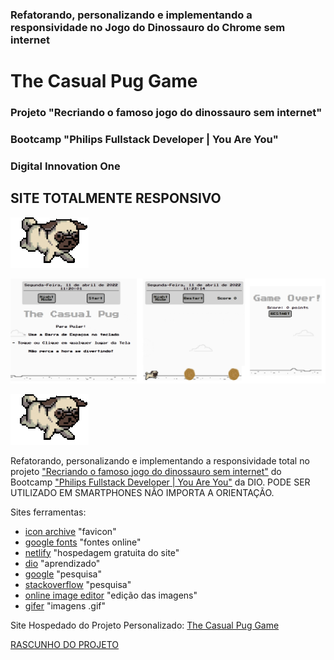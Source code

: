 ### Refatorando, personalizando e implementando a responsividade no Jogo do Dinossauro do Chrome sem internet

# The Casual Pug Game

### Projeto "Recriando o famoso jogo do dinossauro sem internet"
### Bootcamp "Philips Fullstack Developer | You Are You"
### Digital Innovation One

## SITE TOTALMENTE RESPONSIVO

![PugGame](./imgs/pugRun.gif)

![Print](./imgs/PrintScreen.png)

![PugGame](./imgs/pugRun.gif)

Refatorando, personalizando e implementando a responsividade total no projeto ["Recriando o famoso jogo do dinossauro sem internet"](https://web.dio.me/project/recriando-o-famoso-jogo-do-dinossauro-sem-internet/learning/6e0ce884-2c7c-4d61-b2a4-28a0d48d279a?back=/track/philips-fullstack-developer&tab=undefined) do Bootcamp ["Philips Fullstack Developer | You Are You"](https://web.dio.me/track/5c0a81e0-3566-4314-8075-298147b2858d) da DIO. PODE SER UTILIZADO EM SMARTPHONES NÃO IMPORTA A ORIENTAÇÃO.

Sites ferramentas:
- [icon archive](https://iconarchive.com/) "favicon"
- [google fonts](fonts.google.com) "fontes online"
- [netlify](netlify.com) "hospedagem gratuita do site"
- [dio](web.dio.me) "aprendizado"
- [google](google.com) "pesquisa"
- [stackoverflow](https://pt.stackoverflow.com/) "pesquisa"
- [online image editor](https://www.online-image-editor.com/?language=portuguese) "edição das imagens"
- [gifer](https://gifer.com/pt) "imagens .gif"

Site Hospedado do Projeto Personalizado: [The Casual Pug Game](https://sk8dinogame2.netlify.app/)

[RASCUNHO DO PROJETO](https://github.com/CHCLopes/DinoGame)
